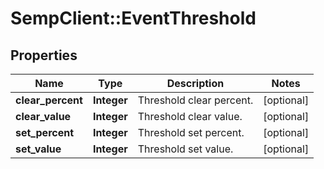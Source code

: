 # SempClient::EventThreshold

## Properties
Name | Type | Description | Notes
------------ | ------------- | ------------- | -------------
**clear_percent** | **Integer** | Threshold clear percent. | [optional] 
**clear_value** | **Integer** | Threshold clear value. | [optional] 
**set_percent** | **Integer** | Threshold set percent. | [optional] 
**set_value** | **Integer** | Threshold set value. | [optional] 


